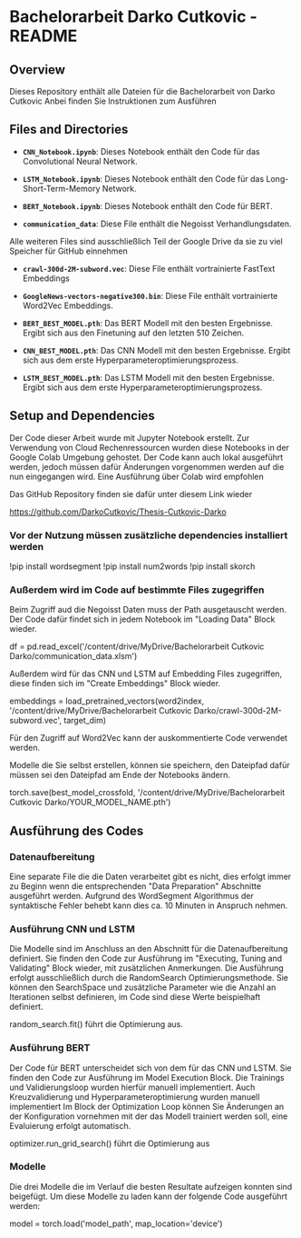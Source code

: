 # Bachelorarbeit Darko Cutkovic - README

## Overview
Dieses Repository enthält alle Dateien für die Bachelorarbeit von Darko Cutkovic
Anbei finden Sie Instruktionen zum Ausführen

## Files and Directories

- **`CNN_Notebook.ipynb`**: Dieses Notebook enthält den Code für das Convolutional Neural Network.

- **`LSTM_Notebook.ipynb`**: Dieses Notebook enthält den Code für das Long-Short-Term-Memory Network.

- **`BERT_Notebook.ipynb`**: Dieses Notebook enthält den Code für BERT.

- **`communication_data`**: Diese File enthält die Negoisst Verhandlungsdaten.

Alle weiteren Files sind ausschließlich Teil der Google Drive da sie zu viel Speicher für GitHub einnehmen

- **`crawl-300d-2M-subword.vec`**: Diese  File enthält vortrainierte FastText Embeddings

- **`GoogleNews-vectors-negative300.bin`**: Diese File enthält vortrainierte Word2Vec Embeddings.

- **`BERT_BEST_MODEL.pth`**: Das BERT Modell mit den besten Ergebnisse. Ergibt sich aus den Finetuning auf den letzten 510 Zeichen.

- **`CNN_BEST_MODEL.pth`**: Das CNN Modell mit den besten Ergebnisse. Ergibt sich aus dem erste Hyperparameteroptimierungsprozess.

- **`LSTM_BEST_MODEL.pth`**: Das LSTM Modell mit den besten Ergebnisse. Ergibt sich aus dem erste Hyperparameteroptimierungsprozess.


## Setup and Dependencies

Der Code dieser Arbeit wurde mit Jupyter Notebook erstellt.
Zur Verwendung von Cloud Rechenressourcen wurden diese Notebooks in der Google Colab Umgebung gehostet.
Der Code kann auch lokal ausgeführt werden, jedoch müssen dafür Änderungen vorgenommen werden auf die nun eingegangen wird.
Eine Ausführung über Colab wird empfohlen

Das GitHub Repository finden sie dafür unter diesem Link wieder

https://github.com/DarkoCutkovic/Thesis-Cutkovic-Darko

### Vor der Nutzung müssen zusätzliche dependencies installiert werden

!pip install wordsegment
!pip install num2words
!pip install skorch

### Außerdem wird im Code auf bestimmte Files zugegriffen

Beim Zugriff aud die Negoisst Daten muss der Path ausgetauscht werden.
Der Code dafür findet sich in jedem Notebook im "Loading Data" Block wieder.

df = pd.read_excel('/content/drive/MyDrive/Bachelorarbeit Cutkovic Darko/communication_data.xlsm')

Außerdem wird für das CNN und LSTM auf Embedding Files zugegriffen, diese finden sich im "Create Embeddings" Block wieder.

embeddings = load_pretrained_vectors(word2index, '/content/drive/MyDrive/Bachelorarbeit Cutkovic Darko/crawl-300d-2M-subword.vec', target_dim)

Für den Zugriff auf Word2Vec kann der auskommentierte Code verwendet werden.

Modelle die Sie selbst erstellen, können sie speichern, den Dateipfad dafür müssen sei den Dateipfad am Ende der Notebooks ändern.

torch.save(best_model_crossfold, '/content/drive/MyDrive/Bachelorarbeit Cutkovic Darko/YOUR_MODEL_NAME.pth')


## Ausführung des Codes

### Datenaufbereitung

Eine separate File die die Daten verarbeitet gibt es nicht, dies erfolgt immer zu Beginn wenn die entsprechenden
"Data Preparation" Abschnitte ausgeführt werden. Aufgrund des WordSegment Algorithmus der syntaktische Fehler
behebt kann dies ca. 10 Minuten in Anspruch nehmen.

### Ausführung CNN und LSTM

Die Modelle sind im Anschluss an den Abschnitt für die Datenaufbereitung definiert.
Sie finden den Code zur Ausführung im "Executing, Tuning and Validating" Block wieder, mit zusätzlichen Anmerkungen.
Die Ausführung erfolgt ausschließlich durch die RandomSearch Optimierungsmethode.
Sie können den SearchSpace und zusätzliche Parameter wie die Anzahl an Iterationen selbst definieren, im Code sind diese
Werte beispielhaft definiert.

random_search.fit() führt die Optimierung aus.

### Ausführung BERT

Der Code für BERT unterscheidet sich von dem für das CNN und LSTM.
Sie finden den Code zur Ausführung im Model Execution Block.
Die Trainings und Validierungsloop wurden hierfür manuell implementiert.
Auch Kreuzvalidierung und Hyperparameteroptimierung wurden manuell implementiert
Im Block der Optimization Loop können Sie Änderungen an der Konfiguration vornehmen mit der das Modell trainiert werden soll, eine Evaluierung erfolgt automatisch.

optimizer.run_grid_search() führt die Optimierung aus


### Modelle

Die drei Modelle die im Verlauf die besten Resultate aufzeigen konnten sind beigefügt.
Um diese Modelle zu laden kann der folgende Code ausgeführt werden: 

model = torch.load('model_path', map_location='device')
